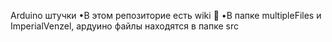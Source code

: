 Arduino штучки 
•В этом репозиторие есть wiki	👀
•В папке multipleFiles и ImperialVenzel, ардуино файлы находятся в папке src
